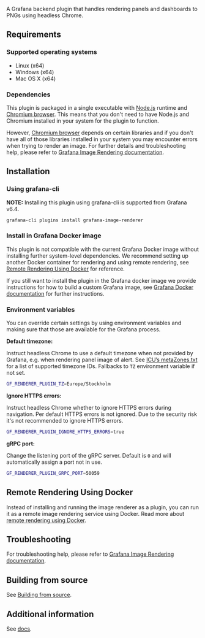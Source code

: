 A Grafana backend plugin that handles rendering panels and dashboards to PNGs using headless Chrome.

## Requirements

### Supported operating systems

- Linux (x64)
- Windows (x64)
- Mac OS X (x64)

### Dependencies

This plugin is packaged in a single executable with [Node.js](https://nodejs.org/) runtime and [Chromium browser](https://www.chromium.org/Home).
This means that you don't need to have Node.js and Chromium installed in your system for the plugin to function.

However, [Chromium browser](https://www.chromium.org/) depends on certain libraries and if you don't have all of those libraries installed in your
system you may encounter errors when trying to render an image. For further details and troubleshooting help, please refer to
[Grafana Image Rendering documentation](https://grafana.com/docs/administration/image_rendering/).

## Installation

### Using grafana-cli

**NOTE:** Installing this plugin using grafana-cli is supported from Grafana v6.4.

```bash
grafana-cli plugins install grafana-image-renderer
```

### Install in Grafana Docker image

This plugin is not compatible with the current Grafana Docker image without installing further system-level dependencies. We recommend setting up another Docker container
for rendering and using remote rendering, see [Remote Rendering Using Docker](#remote-rendering-using-docker) for reference.

If you still want to install the plugin in the Grafana docker image we provide instructions for how to build a custom Grafana image, see [Grafana Docker documentation](https://grafana.com/docs/installation/docker/#custom-image-with-grafana-image-renderer-plugin-pre-installed) for further instructions.

### Environment variables

You can override certain settings by using environment variables and making sure that those are available for the Grafana process.

**Default timezone:**

Instruct headless Chrome to use a default timezone when not provided by Grafana, e.g. when rendering panel image of alert. See [ICU’s metaZones.txt](https://cs.chromium.org/chromium/src/third_party/icu/source/data/misc/metaZones.txt?rcl=faee8bc70570192d82d2978a71e2a615788597d1) for a list of supported timezone IDs. Fallbacks to `TZ` environment variable if not set.

```bash
GF_RENDERER_PLUGIN_TZ=Europe/Stockholm
```

**Ignore HTTPS errors:**

Instruct headless Chrome whether to ignore HTTPS errors during navigation. Per default HTTPS errors is not ignored.
Due to the security risk it's not recommended to ignore HTTPS errors.

```bash
GF_RENDERER_PLUGIN_IGNORE_HTTPS_ERRORS=true
```

**gRPC port:**

Change the listening port of the gRPC server. Default is `0` and will automatically assign a port not in use.

```bash
GF_RENDERER_PLUGIN_GRPC_PORT=50059
```

## Remote Rendering Using Docker

Instead of installing and running the image renderer as a plugin, you can run it as a remote image rendering service using Docker. Read more about [remote rendering using Docker](https://github.com/grafana/grafana-image-renderer/blob/master/docs/remote_rendering_using_docker.md).

## Troubleshooting

For troubleshooting help, please refer to [Grafana Image Rendering documentation](https://grafana.com/docs/administration/image_rendering/#troubleshooting).

## Building from source

See [Building from source](https://github.com/grafana/grafana-image-renderer/blob/master/docs/building_from_source.md).

## Additional information

See [docs](https://github.com/grafana/grafana-image-renderer/blob/master/docs/index.md).

